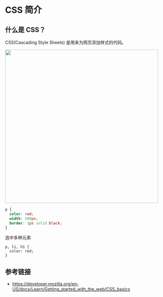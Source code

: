# CSS 简介

## 什么是 CSS？
CSS(Cascading Style Sheets) 是用来为网页添加样式的代码。

<img src="https://mdn.mozillademos.org/files/9461/css-declaration-small.png" width="500">

```css
p {
  color: red;
  width: 500px;
  border: 1px solid black;
}
```
选中多种元素
```
p, li, h1 {
  color: red;
}
```

## 参考链接
* https://developer.mozilla.org/en-US/docs/Learn/Getting_started_with_the_web/CSS_basics
